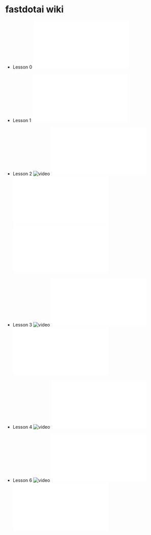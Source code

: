 # fastdotai wiki


- Lesson 0 ![wiki](./lesson0/lesson0_timelines.md)

- Lesson 1 ![wiki](./lesson1/lesson1_wiki.md)

- Lesson 2 ![video](https://youtu.be/JNxcznsrRb8) ![timelines](./lesson2/lesson2_timelines.md) ![wiki](./lesson2/lesson2_wiki.md) ![annotated-notebook](./lesson2/lesson2_annotated_nb.pdf)

- Lesson 3 ![video](https://youtu.be/9C06ZPF8Uuc) ![timelines](./lesson3/lesson3_timelines.md) ![wiki](./lesson3/lesson3_wiki.md)

- Lesson 4 ![video](https://youtu.be/gbceqO8PpBg) ![wiki](./lesson4/lesson4_wiki.md)

- Lesson 6 ![video](https://youtu.be/sHcLkfRrgoQ) ![timelines](./lesson6/lesson6_timelines.md) ![wiki](./lesson6/lesson6_wiki.md)
